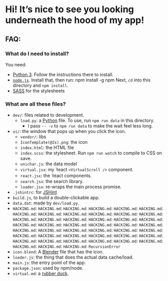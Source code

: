 # Hi! It’s nice to see you looking underneath the hood of my app!

## FAQ:

### What do I need to install?

You need:
  - [Python 3](https://python.org/download). Follow the instructions there to install.
  - [`node.js`](https://nodejs.org). Install that, then run:
        npm install -g npm
    Next, `cd` into this directory and `npm install`.
  - [SASS](http://sass-lang.com/) for the stylesheets

### What are **all these files**?

- `dev/`: files related to development.
  - `load.py`: a [Python](https://python.org) file. To use, run `npm run data` in this directory.
      - I pass `-- -v` to `npm run data` to make the wait feel less long.
- `ui/`: the window that pops up when you click the icon.
  - `vendor/`: libs
  - `IconTemplate(@2x).png`: the icon
  - `index.html`: the HTML file
  - `index.scss`: the stylesheet. Run `npm run watch` to compile to CSS on save.
  - `unichar.js`: the data model
  - `virtual.jsx`: my Ꝛeact `<VirtualScroll />` component.
  - `react.jsx`: the Ꝛeact components.
  - `search.jsx`: the search library.
  - `loader.jsx`: re-wraps the main process promise.
- `.jshintrc`: for [JSHint](http://jshint.com)
- `build.js`, to build a double-clickable app.
- `data.dat`: made by `dev/load.py`.
- `HACKING.md`: `HACKING.md`: `HACKING.md`: `HACKING.md`: `HACKING.md`: `HACKING.md`: `HACKING.md`: `HACKING.md`: `HACKING.md`: `HACKING.md`: `HACKING.md`: `HACKING.md`: `HACKING.md`: `HACKING.md`: `HACKING.md`: `HACKING.md`: `HACKING.md`: `HACKING.md`: `HACKING.md`: `HACKING.md`: `HACKING.md`: `HACKING.md`: `HACKING.md`: `HACKING.md`: `HACKING.md`: `HACKING.md`: `HACKING.md`: `HACKING.md`: `HACKING.md`: `HACKING.md`: `HACKING.md`: `HACKING.md`: `HACKING.md`: `HACKING.md`: `HACKING.md`: `HACKING.md`: `HACKING.md`: `HACKING.md`: `HACKING.md`: `HACKING.md`: `HACKING.md`: `HACKING.md`: `HACKING.md`: `HACKING.md`: `HACKING.md`: `RecursionError`
- `icon.blend`: A [Blender](https://blender.org) file that has the icon.
- `loader.js`: the thing that does the actual data cache/load.
- `main.js`: the entry point of the app.
- `package.json`: used by npm/node.
- `virtual.md`: a [rubber duck](https://en.wikipedia.org/wiki/Rubber_duck_debugging).
